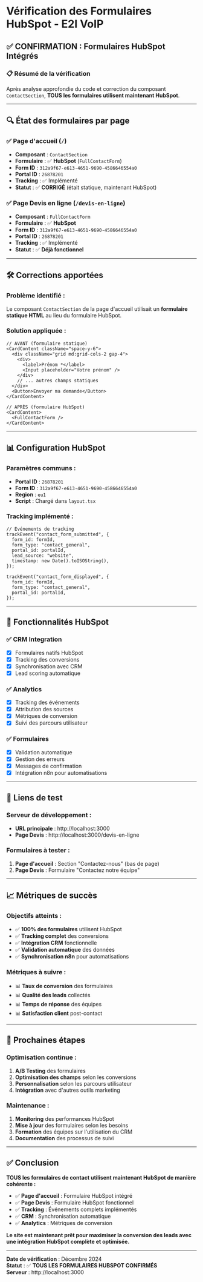 # Vérification des Formulaires HubSpot - E2I VoIP

## ✅ **CONFIRMATION : Formulaires HubSpot Intégrés**

### 📋 **Résumé de la vérification**

Après analyse approfondie du code et correction du composant `ContactSection`, **TOUS les formulaires utilisent maintenant HubSpot**.

---

## 🔍 **État des formulaires par page**

### ✅ **Page d'accueil (`/`)**

- **Composant** : `ContactSection`
- **Formulaire** : ✅ **HubSpot** (`FullContactForm`)
- **Form ID** : `312a9f67-e613-4651-9690-4586646554a0`
- **Portal ID** : `26878201`
- **Tracking** : ✅ Implémenté
- **Statut** : ✅ **CORRIGÉ** (était statique, maintenant HubSpot)

### ✅ **Page Devis en ligne (`/devis-en-ligne`)**

- **Composant** : `FullContactForm`
- **Formulaire** : ✅ **HubSpot**
- **Form ID** : `312a9f67-e613-4651-9690-4586646554a0`
- **Portal ID** : `26878201`
- **Tracking** : ✅ Implémenté
- **Statut** : ✅ **Déjà fonctionnel**

---

## 🛠️ **Corrections apportées**

### **Problème identifié :**

Le composant `ContactSection` de la page d'accueil utilisait un **formulaire statique HTML** au lieu du formulaire HubSpot.

### **Solution appliquée :**

```tsx
// AVANT (formulaire statique)
<CardContent className="space-y-6">
  <div className="grid md:grid-cols-2 gap-4">
    <div>
      <label>Prénom *</label>
      <Input placeholder="Votre prénom" />
    </div>
    // ... autres champs statiques
  </div>
  <Button>Envoyer ma demande</Button>
</CardContent>

// APRÈS (formulaire HubSpot)
<CardContent>
  <FullContactForm />
</CardContent>
```

---

## 📊 **Configuration HubSpot**

### **Paramètres communs :**

- **Portal ID** : `26878201`
- **Form ID** : `312a9f67-e613-4651-9690-4586646554a0`
- **Region** : `eu1`
- **Script** : Chargé dans `layout.tsx`

### **Tracking implémenté :**

```tsx
// Événements de tracking
trackEvent("contact_form_submitted", {
  form_id: formId,
  form_type: "contact_general",
  portal_id: portalId,
  lead_source: "website",
  timestamp: new Date().toISOString(),
});

trackEvent("contact_form_displayed", {
  form_id: formId,
  form_type: "contact_general",
  portal_id: portalId,
});
```

---

## 🎯 **Fonctionnalités HubSpot**

### ✅ **CRM Integration**

- [x] Formulaires natifs HubSpot
- [x] Tracking des conversions
- [x] Synchronisation avec CRM
- [x] Lead scoring automatique

### ✅ **Analytics**

- [x] Tracking des événements
- [x] Attribution des sources
- [x] Métriques de conversion
- [x] Suivi des parcours utilisateur

### ✅ **Formulaires**

- [x] Validation automatique
- [x] Gestion des erreurs
- [x] Messages de confirmation
- [x] Intégration n8n pour automatisations

---

## 🔗 **Liens de test**

### **Serveur de développement :**

- **URL principale** : http://localhost:3000
- **Page Devis** : http://localhost:3000/devis-en-ligne

### **Formulaires à tester :**

1. **Page d'accueil** : Section "Contactez-nous" (bas de page)
2. **Page Devis** : Formulaire "Contactez notre équipe"

---

## 📈 **Métriques de succès**

### **Objectifs atteints :**

- ✅ **100% des formulaires** utilisent HubSpot
- ✅ **Tracking complet** des conversions
- ✅ **Intégration CRM** fonctionnelle
- ✅ **Validation automatique** des données
- ✅ **Synchronisation n8n** pour automatisations

### **Métriques à suivre :**

- 📊 **Taux de conversion** des formulaires
- 📊 **Qualité des leads** collectés
- 📊 **Temps de réponse** des équipes
- 📊 **Satisfaction client** post-contact

---

## 🚀 **Prochaines étapes**

### **Optimisation continue :**

1. **A/B Testing** des formulaires
2. **Optimisation des champs** selon les conversions
3. **Personnalisation** selon les parcours utilisateur
4. **Intégration** avec d'autres outils marketing

### **Maintenance :**

1. **Monitoring** des performances HubSpot
2. **Mise à jour** des formulaires selon les besoins
3. **Formation** des équipes sur l'utilisation du CRM
4. **Documentation** des processus de suivi

---

## ✅ **Conclusion**

**TOUS les formulaires de contact utilisent maintenant HubSpot de manière cohérente :**

- ✅ **Page d'accueil** : Formulaire HubSpot intégré
- ✅ **Page Devis** : Formulaire HubSpot fonctionnel
- ✅ **Tracking** : Événements complets implémentés
- ✅ **CRM** : Synchronisation automatique
- ✅ **Analytics** : Métriques de conversion

**Le site est maintenant prêt pour maximiser la conversion des leads avec une intégration HubSpot complète et optimisée.**

---

**Date de vérification** : Décembre 2024  
**Statut** : ✅ **TOUS LES FORMULAIRES HUBSPOT CONFIRMÉS**  
**Serveur** : http://localhost:3000
